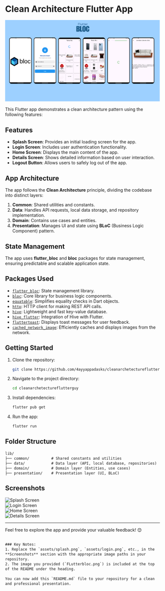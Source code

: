 # Clean Architecture Flutter App

![App Architecture](assets/FLutterbloc.png)

This Flutter app demonstrates a clean architecture pattern using the following features:

## Features
- **Splash Screen**: Provides an initial loading screen for the app.
- **Login Screen**: Includes user authentication functionality.
- **Home Screen**: Displays the main content of the app.
- **Details Screen**: Shows detailed information based on user interaction.
- **Logout Button**: Allows users to safely log out of the app.

## App Architecture
The app follows the **Clean Architecture** principle, dividing the codebase into distinct layers:
1. **Common**: Shared utilities and constants.
2. **Data**: Handles API requests, local data storage, and repository implementation.
3. **Domain**: Contains use cases and entities.
4. **Presentation**: Manages UI and state using **BLoC** (Business Logic Component) pattern.

## State Management
The app uses **flutter_bloc** and **bloc** packages for state management, ensuring predictable and scalable application state.

## Packages Used
- [`flutter_bloc`](https://pub.dev/packages/flutter_bloc): State management library.
- [`bloc`](https://pub.dev/packages/bloc): Core library for business logic components.
- [`equatable`](https://pub.dev/packages/equatable): Simplifies equality checks in Dart objects.
- [`http`](https://pub.dev/packages/http): HTTP client for making REST API calls.
- [`hive`](https://pub.dev/packages/hive): Lightweight and fast key-value database.
- [`hive_flutter`](https://pub.dev/packages/hive_flutter): Integration of Hive with Flutter.
- [`fluttertoast`](https://pub.dev/packages/fluttertoast): Displays toast messages for user feedback.
- [`cached_network_image`](https://pub.dev/packages/cached_network_image): Efficiently caches and displays images from the network.

## Getting Started
1. Clone the repository:
   ```bash
   git clone https://github.com/4ayyappadasks/cleanarchetectureflutterguy.git
   ```
2. Navigate to the project directory:
   ```bash
   cd cleanarchetectureflutterguy
   ```
3. Install dependencies:
   ```bash
   flutter pub get
   ```
4. Run the app:
   ```bash
   flutter run
   ```

## Folder Structure
```plaintext
lib/
├── common/          # Shared constants and utilities
├── data/            # Data layer (API, local database, repositories)
├── domain/          # Domain layer (Entities, use cases)
├── presentation/    # Presentation layer (UI, BLoC)
```

## Screenshots
![Splash Screen](assets/splash.png)  
![Login Screen](assets/login.png)  
![Home Screen](assets/home.png)  
![Details Screen](assets/details.png)

---

Feel free to explore the app and provide your valuable feedback! 😊
```

### Key Notes:
1. Replace the `assets/splash.png`, `assets/login.png`, etc., in the **Screenshots** section with the appropriate image paths in your repository.
2. The image you provided (`FLutterbloc.png`) is included at the top of the README under the heading.

You can now add this `README.md` file to your repository for a clean and professional presentation.